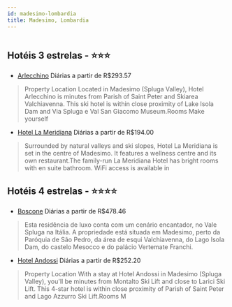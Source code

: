 ```yaml
---
id: madesimo-lombardia
title: Madesimo, Lombardia
---
```


<center><img src="http://photos.hotelbeds.com/giata/19/192481/192481a_hb_a_001.jpg" alt="" /></center>


## Hotéis 3 estrelas - ⭐️⭐️⭐️

-    [Arlecchino](https://www.hurb.com/hoteis/madesimo/arlecchino-JNP-JP267762?cmp=18055) Diárias a partir de R$293.57
   > Property Location Located in Madesimo (Spluga Valley), Hotel Arlecchino is minutes from Parish of Saint Peter and Skiarea Valchiavenna. This ski hotel is within close proximity of Lake Isola Dam and Via Spluga e Val San Giacomo Museum.Rooms Make yourself 
-    [Hotel La Meridiana](https://www.hurb.com/hoteis/madesimo/hotel-la-meridiana-JNP-JP874772?cmp=18055) Diárias a partir de R$194.00
   > Surrounded by natural valleys and ski slopes, Hotel La Meridiana is set in the centre of Madesimo. It features a wellness centre and its own restaurant.The family-run La Meridiana Hotel has bright rooms with en suite bathroom. WiFi access is available in 

## Hotéis 4 estrelas - ⭐️⭐️⭐️⭐️

-    [Boscone](https://www.hurb.com/hoteis/madesimo/boscone-JNP-JP325345?cmp=18055) Diárias a partir de R$478.46
   > Esta residência de luxo conta com um cenário encantador, no Vale Spluga na Itália. A propriedade está situada em Madesimo, perto da Paróquia de São Pedro, da área de esqui Valchiavenna, do Lago Isola Dam, do castelo Mesocco e do palácio Vertemate Franchi.
-    [Hotel Andossi](https://www.hurb.com/hoteis/madesimo/hotel-andossi-JNP-JP811950?cmp=18055) Diárias a partir de R$252.20
   > Property Location With a stay at Hotel Andossi in Madesimo (Spluga Valley), you&apos;ll be minutes from Montalto Ski Lift and close to Larici Ski Lift.  This 4-star hotel is within close proximity of Parish of Saint Peter and Lago Azzurro Ski Lift.Rooms M
